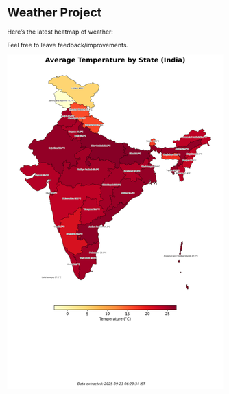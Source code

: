 # Weather Project

Here’s the latest heatmap of weather:

Feel free to leave feedback/improvements.

![India Heatmap](docs/assets/india_heatmap.png?v=D1EEDD)
